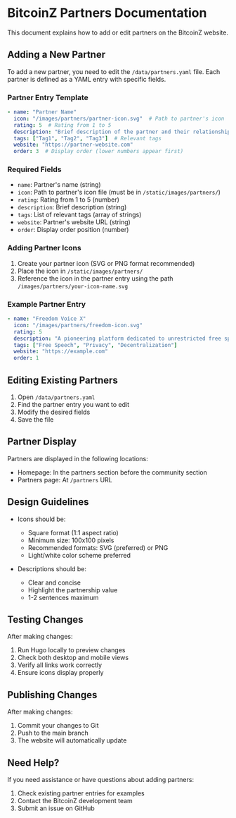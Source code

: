 # BitcoinZ Partners Documentation

This document explains how to add or edit partners on the BitcoinZ website.

## Adding a New Partner

To add a new partner, you need to edit the `/data/partners.yaml` file. Each partner is defined as a YAML entry with specific fields.

### Partner Entry Template

```yaml
- name: "Partner Name"
  icon: "/images/partners/partner-icon.svg"  # Path to partner's icon
  rating: 5  # Rating from 1 to 5
  description: "Brief description of the partner and their relationship with BitcoinZ"
  tags: ["Tag1", "Tag2", "Tag3"]  # Relevant tags
  website: "https://partner-website.com"
  order: 3  # Display order (lower numbers appear first)
```

### Required Fields

- `name`: Partner's name (string)
- `icon`: Path to partner's icon file (must be in `/static/images/partners/`)
- `rating`: Rating from 1 to 5 (number)
- `description`: Brief description (string)
- `tags`: List of relevant tags (array of strings)
- `website`: Partner's website URL (string)
- `order`: Display order position (number)

### Adding Partner Icons

1. Create your partner icon (SVG or PNG format recommended)
2. Place the icon in `/static/images/partners/`
3. Reference the icon in the partner entry using the path `/images/partners/your-icon-name.svg`

### Example Partner Entry

```yaml
- name: "Freedom Voice X"
  icon: "/images/partners/freedom-icon.svg"
  rating: 5
  description: "A pioneering platform dedicated to unrestricted free speech and digital freedom. Like BitcoinZ, we believe in the fundamental right of expression without censorship."
  tags: ["Free Speech", "Privacy", "Decentralization"]
  website: "https://example.com"
  order: 1
```

## Editing Existing Partners

1. Open `/data/partners.yaml`
2. Find the partner entry you want to edit
3. Modify the desired fields
4. Save the file

## Partner Display

Partners are displayed in the following locations:
- Homepage: In the partners section before the community section
- Partners page: At `/partners` URL

## Design Guidelines

- Icons should be:
  - Square format (1:1 aspect ratio)
  - Minimum size: 100x100 pixels
  - Recommended formats: SVG (preferred) or PNG
  - Light/white color scheme preferred

- Descriptions should be:
  - Clear and concise
  - Highlight the partnership value
  - 1-2 sentences maximum

## Testing Changes

After making changes:
1. Run Hugo locally to preview changes
2. Check both desktop and mobile views
3. Verify all links work correctly
4. Ensure icons display properly

## Publishing Changes

After making changes:
1. Commit your changes to Git
2. Push to the main branch
3. The website will automatically update

## Need Help?

If you need assistance or have questions about adding partners:
1. Check existing partner entries for examples
2. Contact the BitcoinZ development team
3. Submit an issue on GitHub
